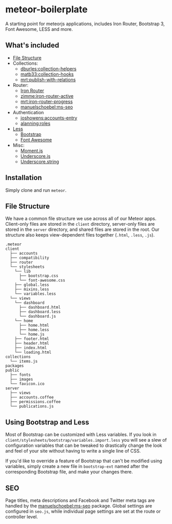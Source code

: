 # meteor-boilerplate

A starting point for meteorjs applications, includes Iron Router, Bootstrap 3, Font Awesome, LESS and more.

## What's included

* [File Structure](#file-structure)
* Collections:
  * [dburles:collection-helpers](https://github.com/dburles/meteor-collection-helpers)
  * [matb33:collection-hooks](https://github.com/matb33/meteor-collection-hooks)
  * [mrt:publish-with-relations](https://github.com/svasva/meteor-publish-with-relations)
* Router:
  * [Iron Router](https://github.com/EventedMind/iron-router)
  * [zimme:iron-router-active](https://github.com/zimme/meteor-iron-router-active)
  * [mrt:iron-router-progress](https://github.com/Multiply/iron-router-progress/)
  * [manuelschoebel:ms-seo](https://github.com/DerMambo/ms-seo)
* Authentication
  * [joshowens:accounts-entry](https://github.com/Differential/accounts-entry/)
  * [alanning:roles](https://github.com/alanning/meteor-roles)
* [Less](http://lesscss.org)
  * [Bootstrap](http://getbootstrap.com)
  * [Font Awesome](http://fontawesome.io)
* Misc:
  * [Moment.js](http://momentjs.com/)
  * [Underscore.js](http://underscorejs.org/)
  * [Underscore.string](http://epeli.github.io/underscore.string/)

## Installation

Simply clone and run `meteor`.

## <a name="file-structure"></a> File Structure

We have a common file structure we use across all of our Meteor apps. Client-only files are stored in the `client` directory, server-only files are stored in the `server` directory, and shared files are stored in the root. Our structure also keeps view-dependent files together (`.html`, `.less`, `.js`).

```
.meteor
client
  ├── accounts
  ├── compatibility
  ├── router
  └── stylesheets
    └── lib
      ├── bootstrap.css
      └── font-awesome.css
    ├── global.less
    ├── mixins.less
    └── variables.less
  └── views
    └── dashboard
      ├── dashboard.html
      ├── dashboard.less
      └── dashboard.js
    └── home
      ├── home.html
      ├── home.less
      └── home.js
    ├── footer.html
    ├── header.html
    ├── index.html
    └── loading.html
collections
  └── items.js
packages
public
  ├── fonts
  ├── images
  └── favicon.ico
server
  ├── views
  ├── accounts.coffee
  ├── permissions.coffee
  └── publications.js
```

## Using Bootstrap and Less

Most of Bootstrap can be customized with Less variables. If you look in `client/stylesheets/bootstrap/variables.import.less` you will see a slew of configuration variables that can be tweaked to drastically change the look and feel of your site without having to write a single line of CSS.

If you'd like to override a feature of Bootstrap that can't be modified using variables, simply create a new file in `bootstrap-ext` named after the corresponding Bootstrap file, and make your changes there.

## SEO

Page titles, meta descriptions and Facebook and Twitter meta tags are handled by the [manuelschoebel:ms-seo](https://github.com/DerMambo/ms-seo) package. Global settings are configured in `seo.js`, while individual page settings are set at the route or controller level.
